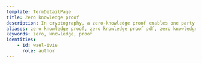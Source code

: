 ```yaml
---
template: TermDetailPage
title: Zero knowledge proof
description: In cryptography, a zero-knowledge proof enables one party to provide evidence that a transaction or event happened without revealing private details of that transaction or event.
aliases: zero knowledge proof, zero knowledge proof pdf​, zero knowledge proof blockchain​, zero knowledge proof of knowledge​, zero knowledge proof crypto​, zero knowledge proof survey​, zero knowledge proof ppt​, zero knowledge proof shafi goldwasser​, zero knowledge proof example
keywords: zero, knowledge, proof
identities: 
    - id: wael-ivie
      role: author
---
```


##
